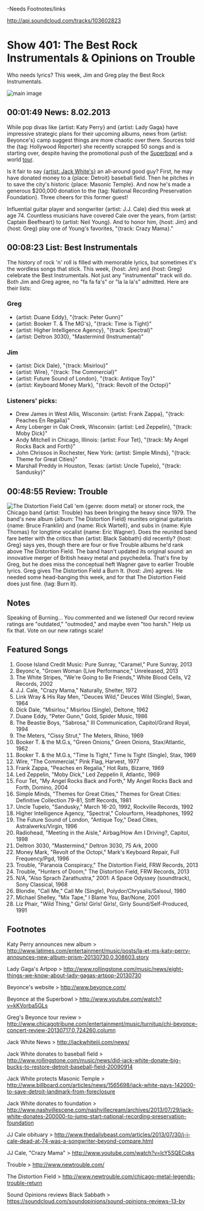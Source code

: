 

-Needs Footnotes/links

http://api.soundcloud.com/tracks/103602823

# Show 401: The Best Rock Instrumentals & Opinions on Trouble
Who needs lyrics? This week, Jim and Greg play the Best Rock Instrumentals.

![main image](http://static.soundopinions.org/images/2013/instrumentals.jpg)

## 00:01:49 News: 8.02.2013
While pop divas like {artist: Katy Perry} and {artist: Lady Gaga} have impressive strategic plans for their upcoming albums, news from {artist: Beyonce's} camp suggest things are more chaotic over there. Sources told the {tag: Hollywood Reporter} she recently scrapped 50 songs and is starting over, despite having the promotional push of the [Superbowl](http://www.youtube.com/watch?v=kKVorba5GLs) and a world [tour](http://www.chicagotribune.com/entertainment/music/turnitup/chi-beyonce-concert-review-20130717,0,724260.column). 

Is it fair to say [{artist: Jack White's}](http://jackwhiteiii.com/news/) an all-around good guy? First, he may have donated money to a {place: Detroit} baseball field. Then he pitches in to save the city's historic {place: Masonic Temple}. And now he's made a generous $200,000 donation to the {tag: National Recording Preservation Foundation}. Three cheers for this former guest!

Influential guitar player and songwriter {artist: J.J. Cale} died this week at age 74. Countless musicians have covered Cale over the years, from {artist: Captain Beefheart} to {artist: Neil Young}. And to honor him, {host: Jim} and {host: Greg} play one of Young's favorites, "{track: Crazy Mama}." 

## 00:08:23 List: Best Instrumentals
The history of rock 'n' roll is filled with memorable lyrics, but sometimes it's the wordless songs that stick. This week, {host: Jim} and {host: Greg} celebrate the Best Instrumentals. Not just any "instrumental" track will do. Both Jim and Greg agree, no "fa fa fa's" or "la la la's" admitted. Here are their lists:

### Greg 
- {artist: Duane Eddy}, "{track: Peter Gunn}"
- {artist: Booker T. & The MG's}, "{track: Time is Tight}"
- {artist: Higher Intelligence Agency}, "{track: Spectral}"
- {artist: Deltron 3030}, "Mastermind (Instrumental)"

### Jim
- {artist: Dick Dale}, "{track: Misirlou}"
- {artist: Wire}, "{track: The Commercial}"
- {artist: Future Sound of London}, "{track: Antique Toy}"
- {artist: Keyboard Money Mark}, "{track: Revolt of the Octopi}"

### Listeners' picks:

- Drew James in West Allis, Wisconsin: {artist: Frank Zappa}, "{track: Peaches En Regalia}"
- Amy Loberger in Oak Creek, Wisconsin: {artist: Led Zeppelin}, "{track: Moby Dick}"
- Andy Mitchell in Chicago, Illinois: {artist: Four Tet}, "{track: My Angel Rocks Back and Forth}"
- John Chrissos in Rochester, New York: {artist: Simple Minds}, "{track: Theme for Great Cities}"
- Marshall Preddy in Houston, Texas: {artist: Uncle Tupelo}, "{track: Sandusky}"

## 00:48:55 Review: Trouble
![The Distortion Field](http://is5.mzstatic.com/image/thumb/Music111/v4/44/09/73/44097338-f61e-a501-c5a2-cc065c18b5be/source/600x600bb.jpg "1203701169/1203701159")
Call 'em {genre: doom metal} or stoner rock, the Chicago band {artist: Trouble} has been bringing the heavy since 1979. The band's new album {album: The Distortion Field} reunites original guitarists {name: Bruce Franklin} and {name: Rick Wartell}, and subs in {name: Kyle Thomas} for longtime vocalist {name: Eric Wagner}. Does the reunited band fare better with the critics than {artist: Black Sabbath} did recently? {host: Greg} says yes, though there are four or five Trouble albums he'd rank above The Distortion Field. The band hasn't updated its original sound: an innovative merger of British heavy metal and psychedelia. That's fine by Greg, but he does miss the conceptual heft Wagner gave to earlier Trouble lyrics. Greg gives The Distortion Field a Burn It. {host: Jim} agrees. He needed some head-banging this week, and for that The Distortion Field does just fine. {tag: Burn It}.

## Notes
Speaking of Burning...
You commented and we listened! Our record review ratings are "outdated," "outmoded," and maybe even "too harsh." Help us fix that. Vote on our new ratings scale!

## Featured Songs
1. Goose Island Credit Music: Pure Sunray, "Caramel," Pure Sunray, 2013
2. Beyonc'e, "Grown Woman (Live Performance," Unreleased, 2013
3. The White Stripes, "We're Going to Be Friends," White Blood Cells, V2 Records, 2002
4. J.J. Cale, "Crazy Mama," Naturally, Shelter, 1972
5. Link Wray & His Ray Men, "Deuces Wild," Deuces Wild (Single), Swan, 1964
6. Dick Dale, "Misirlou," Misirlou (Single), Deltone, 1962
7. Duane Eddy, "Peter Gunn," Gold, Spider Music, 1986
8. The Beastie Boys, "Sabrosa," III Communication, Capitol/Grand Royal, 1994
9. The Meters, "Cissy Strut," The Meters, Rhino, 1969
10. Booker T. & the M.G.s, "Green Onions," Green Onions, Stax/Atlantic, 1962
11. Booker T. & the M.G.s, "Time Is Tight," Time Is Tight (Single), Stax, 1969
12. Wire, "The Commercial," Pink Flag, Harvest, 1977
13. Frank Zappa, "Peaches en Regalia," Hot Rats, Bizarre, 1969
14. Led Zeppelin, "Moby Dick," Led Zeppelin II, Atlantic, 1969
15. Four Tet, "My Angel Rocks Back and Forth," My Angel Rocks Back and Forth, Domino, 2004
16. Simple Minds, "Themes for Great Cities," Themes for Great Cities: Definitive Collection 79-81, Stiff Records, 1981
17. Uncle Tupelo, "Sandusky," March 16-20, 1992, Rockville Records, 1992
18. Higher Intelligence Agency, "Spectral," Colourform, Headphones, 1992
19. The Future Sound of London, "Antique Toy," Dead Cities, Astralwerks/Virgin, 1996
20. Radiohead, "Meeting in the Aisle," Airbag/How Am I Driving?, Capitol, 1998
21. Deltron 3030, "Mastermind," Deltron 3030, 75 Ark, 2000
22. Money Mark, "Revolt of the Octopi," Mark's Keyboard Repair, Full Frequency/Pgd, 1996
23. Trouble, "Paranoia Conspiracy," The Distortion Field, FRW Records, 2013
24. Trouble, "Hunters of Doom," The Distortion Field, FRW Records, 2013
25. N/A, "Also Sprach Zarathustra," 2001: A Space Odyssey (soundtrack), Sony Classical, 1968
26. Blondie, "Call Me," Call Me (Single), Polydor/Chrysalis/Salsoul, 1980
27. Michael Shelley, "Mix Tape," I Blame You, Bar/None, 2001
28. Liz Phair, "Wild Thing," Girls! Girls! Girls!, Girly Sound/Self-Produced, 1991

## Footnotes
Katy Perry announces new album > http://www.latimes.com/entertainment/music/posts/la-et-ms-katy-perry-announces-new-album-prism-20130730,0,308603.story

Lady Gaga's Artpop > http://www.rollingstone.com/music/news/eight-things-we-know-about-lady-gagas-artpop-20130730

Beyonce's website > http://www.beyonce.com/

Beyonce at the Superbowl > http://www.youtube.com/watch?v=kKVorba5GLs

Greg's Beyonce tour review > http://www.chicagotribune.com/entertainment/music/turnitup/chi-beyonce-concert-review-20130717,0,724260.column

Jack White News > http://jackwhiteiii.com/news/

Jack White donates to baseball field > http://www.rollingstone.com/music/news/did-jack-white-donate-big-bucks-to-restore-detroit-baseball-field-20090914

Jack White protects Masonic Temple > http://www.billboard.com/articles/news/1565698/jack-white-pays-142000-to-save-detroit-landmark-from-foreclosure

Jack White donates to foundation > http://www.nashvillescene.com/nashvillecream/archives/2013/07/29/jack-white-donates-200000-to-jump-start-national-recording-preservation-foundation

JJ Cale obituary > http://www.thedailybeast.com/articles/2013/07/30/j-j-cale-dead-at-74-was-a-songwriter-beyond-compare.html

JJ Cale, "Crazy Mama" > http://www.youtube.com/watch?v=lcY5SQECqks

Trouble > http://www.newtrouble.com/

The Distortion Field > http://www.newtrouble.com/chicago-metal-legends-trouble-return

Sound Opinions reviews Black Sabbath > https://soundcloud.com/soundopinions/sound-opinions-reviews-13-by